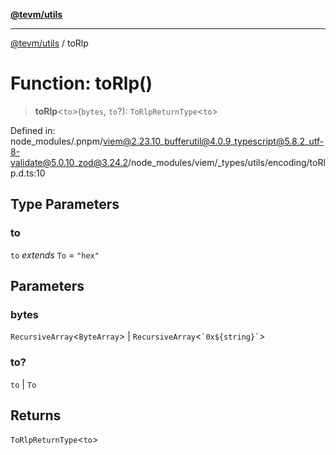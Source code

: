 [**@tevm/utils**](../README.md)

***

[@tevm/utils](../globals.md) / toRlp

# Function: toRlp()

> **toRlp**\<`to`\>(`bytes`, `to`?): `ToRlpReturnType`\<`to`\>

Defined in: node\_modules/.pnpm/viem@2.23.10\_bufferutil@4.0.9\_typescript@5.8.2\_utf-8-validate@5.0.10\_zod@3.24.2/node\_modules/viem/\_types/utils/encoding/toRlp.d.ts:10

## Type Parameters

### to

`to` *extends* `To` = `"hex"`

## Parameters

### bytes

`RecursiveArray`\<`ByteArray`\> | `RecursiveArray`\<`` `0x${string}` ``\>

### to?

`to` | `To`

## Returns

`ToRlpReturnType`\<`to`\>
